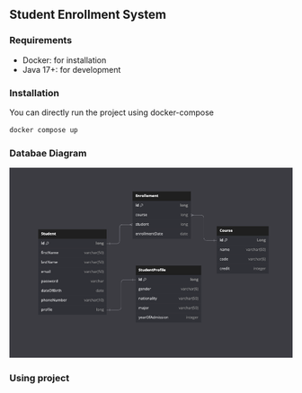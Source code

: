 ## Student Enrollment System

### Requirements
* Docker: for installation
* Java 17+: for development

### Installation

You can directly run the project using docker-compose

```bash
docker compose up
```

### Databae Diagram

![db-diagram.png](img%2Fdb-diagram.png)

### Using project

